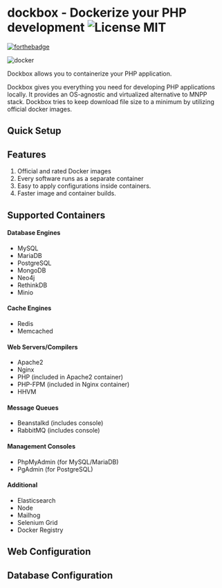 # dockbox - Dockerize your PHP development  ![License MIT](https://img.shields.io/badge/license-MIT-blue.svg?style=flat)

[![forthebadge](http://forthebadge.com/images/badges/built-by-developers.svg)](http://www.mobilesnapp.com)

![docker](https://s3-us-west-2.amazonaws.com/svgporn.com/logos/docker.svg)

Dockbox allows you to containerize your PHP application. 

Dockbox gives you everything you need for developing PHP applications locally. It provides an OS-agnostic and virtualized alternative to MNPP stack. Dockbox tries to keep download file size to a minimum by utilizing official docker images.

## Quick Setup



## Features

1. Official and rated Docker images
2. Every software runs as a separate container
3. Easy to apply configurations inside containers.
4. Faster image and container builds.


## Supported Containers

#### Database Engines
- MySQL
- MariaDB
- PostgreSQL
- MongoDB
- Neo4j
- RethinkDB
- Minio

#### Cache Engines
- Redis
- Memcached

#### Web Servers/Compilers
- Apache2
- Nginx
- PHP (included in Apache2 container)
- PHP-FPM (included in Nginx container)
- HHVM

#### Message Queues
- Beanstalkd (includes console)
- RabbitMQ (includes console)

#### Management Consoles
- PhpMyAdmin (for MySQL/MariaDB)
- PgAdmin (for PostgreSQL)

#### Additional
- Elasticsearch
- Node
- Mailhog
- Selenium Grid
- Docker Registry


## Web Configuration

## Database Configuration


